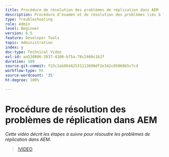 ```yaml
---
title: Procédure de résolution des problèmes de réplication dans AEM
description: Procédure d’examen et de résolution des problèmes liés à la réplication
type: Troubleshooting
role: Admin
level: Beginner
version: 6.5
feature: Developer Tools
topic: Administration
index: y
doc-type: Technical Video
exl-id: aa520806-3937-4100-b75a-78c2460c1b2f
duration: 109
source-git-commit: f23c2ab86d42531113690df2e342c65060b5c7cd
workflow-type: ht
source-wordcount: '35'
ht-degree: 100%

---
```


# Procédure de résolution des problèmes de réplication dans AEM

*Cette vidéo décrit les étapes à suivre pour résoudre les problèmes de réplication dans AEM.*

>[!VIDEO](https://video.tv.adobe.com/v/335471?quality=12&learn=on)
